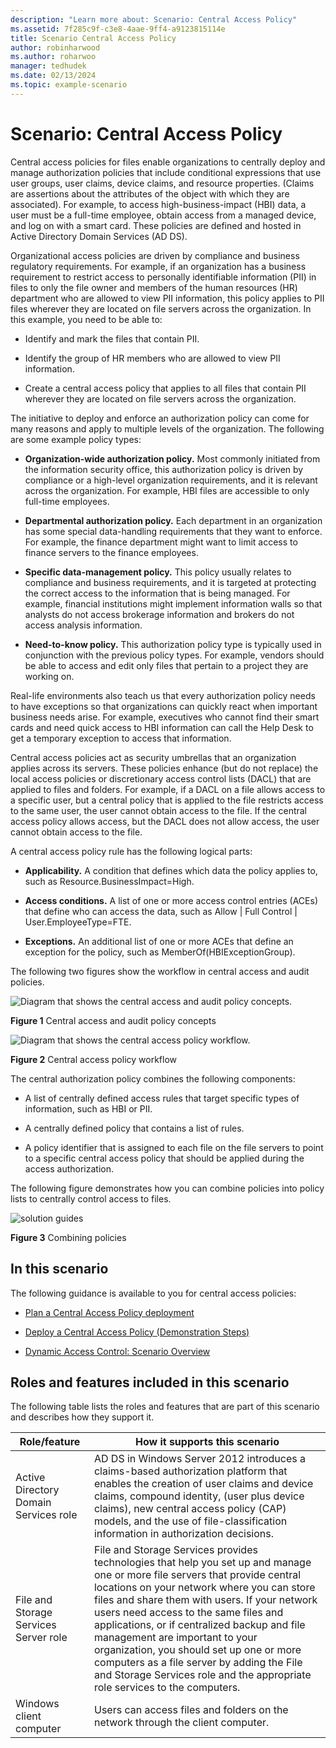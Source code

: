 ```yaml
---
description: "Learn more about: Scenario: Central Access Policy"
ms.assetid: 7f285c9f-c3e8-4aae-9ff4-a9123815114e
title: Scenario Central Access Policy
author: robinharwood
ms.author: roharwoo
manager: tedhudek
ms.date: 02/13/2024
ms.topic: example-scenario
---
```


# Scenario: Central Access Policy

Central access policies for files enable organizations to centrally deploy and manage authorization policies that include conditional expressions that use user groups, user claims, device claims, and resource properties. (Claims are assertions about the attributes of the object with which they are associated). For example, to access high-business-impact (HBI) data, a user must be a full-time employee, obtain access from a managed device, and log on with a smart card. These policies are defined and hosted in Active Directory Domain Services (AD DS).

Organizational access policies are driven by compliance and business regulatory requirements. For example, if an organization has a business requirement to restrict access to personally identifiable information (PII) in files to only the file owner and members of the human resources (HR) department who are allowed to view PII information, this policy applies to PII files wherever they are located on file servers across the organization. In this example, you need to be able to:

-   Identify and mark the files that contain PII.

-   Identify the group of HR members who are allowed to view PII information.

-   Create a central access policy that applies to all files that contain PII wherever they are located on file servers across the organization.

The initiative to deploy and enforce an authorization policy can come for many reasons and apply to multiple levels of the organization. The following are some example policy types:

-   **Organization-wide authorization policy.** Most commonly initiated from the information security office, this authorization policy is driven by compliance or a high-level organization requirements, and it is relevant across the organization. For example, HBI files are accessible to only full-time employees.

-   **Departmental authorization policy.** Each department in an organization has some special data-handling requirements that they want to enforce. For example, the finance department might want to limit access to finance servers to the finance employees.

-   **Specific data-management policy.** This policy usually relates to compliance and business requirements, and it is targeted at protecting the correct access to the information that is being managed. For example, financial institutions might implement information walls so that analysts do not access brokerage information and brokers do not access analysis information.

-   **Need-to-know policy.** This authorization policy type is typically used in conjunction with the previous policy types. For example, vendors should be able to access and edit only files that pertain to a project they are working on.

Real-life environments also teach us that every authorization policy needs to have exceptions so that organizations can quickly react when important business needs arise. For example, executives who cannot find their smart cards and need quick access to HBI information can call the Help Desk to get a temporary exception to access that information.

Central access policies act as security umbrellas that an organization applies across its servers. These policies enhance (but do not replace) the local access policies or discretionary access control lists (DACL) that are applied to files and folders. For example, if a DACL on a file allows access to a specific user, but a central policy that is applied to the file restricts access to the same user, the user cannot obtain access to the file. If the central access policy allows access, but the DACL does not allow access, the user cannot obtain access to the file.

A central access policy rule has the following logical parts:

-   **Applicability.** A condition that defines which data the policy applies to, such as Resource.BusinessImpact=High.

-   **Access conditions.** A list of one or more access control entries (ACEs) that define who can access the data, such as Allow | Full Control | User.EmployeeType=FTE.

-   **Exceptions.** An additional list of one or more ACEs that define an exception for the policy, such as MemberOf(HBIExceptionGroup).

The following two figures show the workflow in central access and audit policies.

![Diagram that shows the central access and audit policy concepts.](media/Scenario--Central-Access-Policy/DynamicAccessControl_RevGuide.JPG)

**Figure 1** Central access and audit policy concepts

![Diagram that shows the central access policy workflow.](media/Scenario--Central-Access-Policy/DynamicAccessControl_RevGuide_2.JPG)

**Figure 2** Central access policy workflow

The central authorization policy combines the following components:

-   A list of centrally defined access rules that target specific types of information, such as HBI or PII.

-   A centrally defined policy that contains a list of rules.

-   A policy identifier that is assigned to each file on the file servers to point to a specific central access policy that should be applied during the access authorization.

The following figure demonstrates how you can combine policies into policy lists to centrally control access to files.

![solution guides](media/Scenario--Central-Access-Policy/DynamicAccessControl_RevGuide3.JPG)

**Figure 3** Combining policies

## In this scenario
The following guidance is available to you for central access policies:

-   [Plan a Central Access Policy deployment](Deploy-a-Central-Access-Policy--Demonstration-Steps-.md#BKMK_1.2)

-   [Deploy a Central Access Policy &#40;Demonstration Steps&#41;](Deploy-a-Central-Access-Policy--Demonstration-Steps-.md)

-   [Dynamic Access Control: Scenario Overview](Dynamic-Access-Control--Scenario-Overview.md)

## <a name="BKMK_NEW"></a>Roles and features included in this scenario
The following table lists the roles and features that are part of this scenario and describes how they support it.

|Role/feature|How it supports this scenario|
|-----------------|---------------------------------|
|Active Directory Domain Services role|AD DS in  Windows Server 2012  introduces a claims-based authorization platform that enables the creation of user claims and device claims, compound identity, (user plus device claims), new central access policy (CAP) models, and the use of file-classification information in authorization decisions.|
|File and Storage Services Server role|File and Storage Services provides technologies that help you set up and manage one or more file servers that provide central locations on your network where you can store files and share them with users. If your network users need access to the same files and applications, or if centralized backup and file management are important to your organization, you should set up one or more computers as a file server by adding the File and Storage Services role and the appropriate role services to the computers.|
|Windows client computer|Users can access files and folders on the network through the client computer.|



